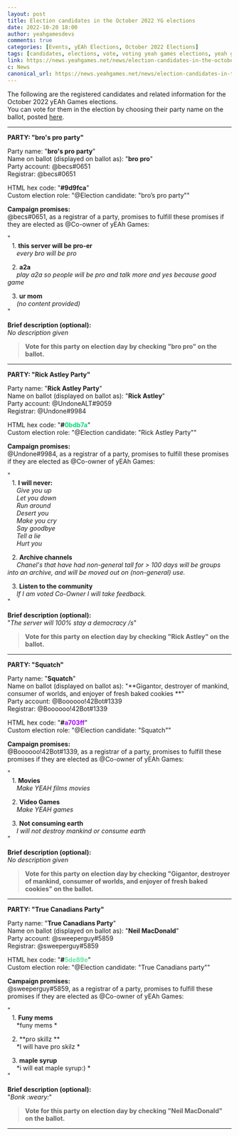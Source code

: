 ```yaml
---
layout: post
title: Election candidates in the October 2022 YG elections
date: 2022-10-20 18:00
author: yeahgamesdevs
comments: true
categories: [Events, yEAh Elections, October 2022 Elections]
tags: [candidates, elections, vote, voting yeah games elections, yeah games elections 2022]
link: https://news.yeahgames.net/news/election-candidates-in-the-october-2022-yg-elections/
c: News
canonical_url: https://news.yeahgames.net/news/election-candidates-in-the-october-2022-yg-elections/
---
```

<!-- wp:paragraph -->
<p>The following are the registered candidates and related information for the October 2022 yEAh Games elections. <br>You can vote for them in the election by choosing their party name on the ballot, posted <a href="https://yeaharchives.wordpress.com/2022/10/26/vote-may-2022/">here</a>.</p>
<!-- /wp:paragraph -->

<!-- wp:separator -->
<hr class="wp-block-separator has-alpha-channel-opacity" />
<!-- /wp:separator -->

<!-- wp:paragraph -->
<p><strong>PARTY: "bro's pro party"</strong> </p>
<!-- /wp:paragraph -->

<!-- wp:paragraph -->
<p>Party name: "<strong>bro's pro party</strong>"<br>Name on ballot (displayed on ballot as): "<strong>bro pro</strong>"<br>Party account: @becs#0651<br>Registrar: @becs#0651</p>
<!-- /wp:paragraph -->

<!-- wp:paragraph -->
<p>HTML hex code: "<strong>#9d9fca</strong>"<br>Custom election role: "@Election candidate: "bro’s pro party""</p>
<!-- /wp:paragraph -->

<!-- wp:paragraph -->
<p><strong>Campaign promises:</strong><br>@becs#0651, as a registrar of a party, promises to fulfill these promises if they are elected as @Co-owner of yEAh Games:</p>
<!-- /wp:paragraph -->

<!-- wp:paragraph -->
<p>"<br>⠀1. <strong>this server will be pro-er</strong><br>⠀⠀<em>every bro will be pro</em></p>
<!-- /wp:paragraph -->

<!-- wp:paragraph -->
<p>⠀2. <strong>a2a</strong><br>⠀⠀<em>play a2a so people will be pro and talk more and yes because good game</em></p>
<!-- /wp:paragraph -->

<!-- wp:paragraph -->
<p>⠀3. <strong>ur mom</strong><br>⠀⠀<em>(no content provided)</em><br>"</p>
<!-- /wp:paragraph -->

<!-- wp:paragraph -->
<p><strong>Brief description (optional):</strong><br><em>No description given</em></p>
<!-- /wp:paragraph -->

<!-- wp:quote -->
<blockquote class="wp-block-quote"><!-- wp:paragraph -->
<p><strong>Vote for this party on election day by checking "bro pro" on the ballot.</strong></p>
<!-- /wp:paragraph --></blockquote>
<!-- /wp:quote -->

<!-- wp:separator -->
<hr class="wp-block-separator has-alpha-channel-opacity" />
<!-- /wp:separator -->

<!-- wp:paragraph -->
<p><strong>PARTY: "Rick Astley Party"</strong></p>
<!-- /wp:paragraph -->

<!-- wp:paragraph -->
<p>Party name: "<strong>Rick Astley Party</strong>"<br>Name on ballot (displayed on ballot as): "<strong>Rick Astley</strong>"<br>Party account: @UndoneALT#9059<br>Registrar: @Undone#9984</p>
<!-- /wp:paragraph -->

<!-- wp:paragraph -->
<p>HTML hex code: "<strong>#<mark style="background-color:rgba(0, 0, 0, 0);color:#0bdb7a;" class="has-inline-color">0bdb7a</mark></strong>"<br>Custom election role: "@Election candidate: "Rick Astley Party""</p>
<!-- /wp:paragraph -->

<!-- wp:paragraph -->
<p><strong>Campaign promises:</strong><br>@Undone#9984, as a registrar of a party, promises to fulfill these promises if they are elected as @Co-owner of yEAh Games:</p>
<!-- /wp:paragraph -->

<!-- wp:paragraph -->
<p>"<br>⠀1. <strong>I will never:</strong><br>⠀⠀<em>Give you up</em><br>⠀⠀<em>Let you down</em><br>⠀⠀<em>Run around</em><br>⠀⠀<em>Desert you</em><br>⠀⠀<em>Make you cry</em><br>⠀⠀<em>Say goodbye</em><br>⠀⠀<em>Tell a lie</em><br>⠀⠀<em>Hurt you</em></p>
<!-- /wp:paragraph -->

<!-- wp:paragraph -->
<p>⠀2. <strong>Archive channels</strong><br>⠀⠀<em>Chanel's that have had non-general tall for &gt; 100 days will be groups into an archive, and will be moved out on (non-general) use.</em>⠀</p>
<!-- /wp:paragraph -->

<!-- wp:paragraph -->
<p>⠀3. <strong>Listen to the community</strong><br>⠀⠀<em>If I am voted Co-Owner I will take feedback.</em><br>"</p>
<!-- /wp:paragraph -->

<!-- wp:paragraph -->
<p><strong>Brief description (optional):</strong><br>"<em>The server will 100% stay a democracy /s</em>"</p>
<!-- /wp:paragraph -->

<!-- wp:quote -->
<blockquote class="wp-block-quote"><!-- wp:paragraph -->
<p><strong>Vote for this party on election day by checking "Rick Astley" on the ballot.</strong></p>
<!-- /wp:paragraph --></blockquote>
<!-- /wp:quote -->

<!-- wp:separator -->
<hr class="wp-block-separator has-alpha-channel-opacity" />
<!-- /wp:separator -->

<!-- wp:paragraph -->
<p><strong>PARTY: "Squatch"</strong> </p>
<!-- /wp:paragraph -->

<!-- wp:paragraph -->
<p>Party name: "<strong>Squatch</strong>"<br>Name on ballot (displayed on ballot as): "**Gigantor, destroyer of mankind, consumer of worlds, and enjoyer of fresh baked cookies **"<br>Party account: @Boooooo!42Bot#1339<br>Registrar: @Boooooo!42Bot#1339</p>
<!-- /wp:paragraph -->

<!-- wp:paragraph -->
<p>HTML hex code: "<strong>#<mark style="background-color:rgba(0, 0, 0, 0);color:#a703ff;" class="has-inline-color">a703ff</mark></strong>"<br>Custom election role: "@Election candidate: "Squatch""</p>
<!-- /wp:paragraph -->

<!-- wp:paragraph -->
<p><strong>Campaign promises:</strong><br>@Boooooo!42Bot#1339, as a registrar of a party, promises to fulfill these promises if they are elected as @Co-owner of yEAh Games:</p>
<!-- /wp:paragraph -->

<!-- wp:paragraph -->
<p>"<br>⠀1. <strong>Movies</strong><br>⠀⠀<em>Make YEAH films movies</em></p>
<!-- /wp:paragraph -->

<!-- wp:paragraph -->
<p>⠀2. <strong>Video Games</strong><br>⠀⠀<em>Make YEAH games</em></p>
<!-- /wp:paragraph -->

<!-- wp:paragraph -->
<p>⠀3. <strong>Not consuming earth</strong><br>⠀⠀<em>I will not destroy mankind or consume earth</em><br>"</p>
<!-- /wp:paragraph -->

<!-- wp:paragraph -->
<p><strong>Brief description (optional):</strong><br><em>No description given</em></p>
<!-- /wp:paragraph -->

<!-- wp:quote -->
<blockquote class="wp-block-quote"><!-- wp:paragraph -->
<p><strong>Vote for this party on election day by checking "Gigantor, destroyer of mankind, consumer of worlds, and enjoyer of fresh baked cookies" on the ballot.</strong></p>
<!-- /wp:paragraph --></blockquote>
<!-- /wp:quote -->

<!-- wp:separator -->
<hr class="wp-block-separator has-alpha-channel-opacity" />
<!-- /wp:separator -->

<!-- wp:paragraph -->
<p><strong>PARTY: "True Canadians Party"</strong></p>
<!-- /wp:paragraph -->

<!-- wp:paragraph -->
<p>Party name: "<strong>True Canadians Party</strong>"<br>Name on ballot (displayed on ballot as): "<strong>Neil MacDonald</strong>"<br>Party account: @sweeperguy#5859<br>Registrar: @sweeperguy#5859</p>
<!-- /wp:paragraph -->

<!-- wp:paragraph -->
<p>HTML hex code: "<strong>#<mark style="background-color:rgba(0, 0, 0, 0);color:#5de89e;" class="has-inline-color">5de89e</mark></strong>"<br>Custom election role: "@Election candidate: "True Canadians party""</p>
<!-- /wp:paragraph -->

<!-- wp:paragraph -->
<p><strong>Campaign promises:</strong><br>@sweeperguy#5859, as a registrar of a party, promises to fulfill these promises if they are elected as @Co-owner of yEAh Games:</p>
<!-- /wp:paragraph -->

<!-- wp:paragraph -->
<p>"<br>⠀1. <strong>Funy mems ⠀⠀</strong><br>⠀⠀*funy mems *</p>
<!-- /wp:paragraph -->

<!-- wp:paragraph -->
<p>⠀2. **pro skillz **<br>⠀⠀*I will have pro skilz *⠀</p>
<!-- /wp:paragraph -->

<!-- wp:paragraph -->
<p>⠀3. <strong>maple syrup ⠀</strong><br>⠀⠀*i will eat maple syrup:) *<br>"</p>
<!-- /wp:paragraph -->

<!-- wp:paragraph -->
<p><strong>Brief description (optional):</strong><br>"<em>Bonk :weary:</em>"</p>
<!-- /wp:paragraph -->

<!-- wp:quote -->
<blockquote class="wp-block-quote"><!-- wp:paragraph -->
<p><strong>Vote for this party on election day by checking "Neil MacDonald" on the ballot.</strong></p>
<!-- /wp:paragraph --></blockquote>
<!-- /wp:quote -->

<!-- wp:separator -->
<hr class="wp-block-separator has-alpha-channel-opacity" />
<!-- /wp:separator -->
